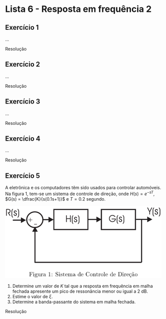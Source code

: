 # Lista 6 - Resposta em frequência 2

## Exercício 1
...

Resolução

## Exercício 2
...

Resolução

## Exercício 3
...

Resolução

## Exercício 4
...

Resolução

## Exercício 5
A eletrônica e os computadores têm sido usados para controlar automóveis. Na figura 1, tem-se um sistema de controle de direção, onde $H(s) = e^{-sT}$, $G(s) = \dfrac{K}{s(0.1s+1)}$ e $T=0.2$ segundo.

<p align="center">
<img src="./img/fig1_controledirecao.png" alt="Sistema de controle de direção" width="600"/>
</p>

1. Determine um valor de $K$ tal que a resposta em frequência em malha fechada apresente um pico de ressonância menor ou igual a $2$ dB.
2. Estime o valor de $\xi$.
3. Determine a banda-passante do sistema em malha fechada.

Resolução